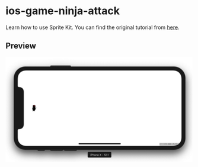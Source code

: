 # ios-game-ninja-attack
Learn how to use Sprite Kit. You can find the original tutorial from [here](https://www.raywenderlich.com/71-spritekit-tutorial-for-beginners).

## Preview
<img src="https://github.com/omrobbie/ios-game-ninja-attack/blob/master/screenshot/preview.gif">
